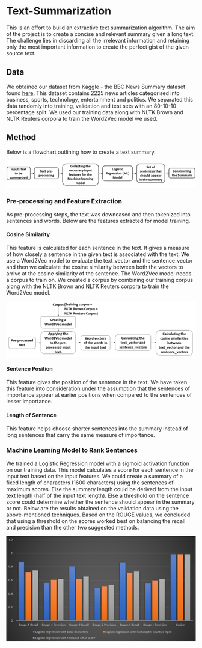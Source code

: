 # Text-Summarization

This is an effort to build an extractive text summarization algorithm. The aim of the project is to create a concise and relevant summary given a long text. The challenge lies in discarding all the irrelevant information and retaining only the most important information to create the perfect gist of the given source text. 

## Data
We obtained our dataset from Kaggle - the BBC News Summary dataset found [here](https://www.kaggle.com/pariza/bbc-news-summary). This dataset contains 2225 news articles categorised into business, sports, technology, entertainment and politics. We separated this data randomly into training, validation and test sets with an 80-10-10 percentage split. We used our training data along with NLTK Brown and NLTK Reuters corpora to train the Word2Vec model we used.

## Method
Below is a flowchart outlining how to create a text summary.

![Method Flowchart](https://github.com/aishwaryamuthuvel/Text-Summarization/blob/main/Method_flowchart.png?raw=true)

### Pre-processing and Feature Extraction 
As pre-processing steps, the text was downcased and then tokenized into sentences and words. Below are the features extracted for model training.

#### Cosine Similarity
This feature is calculated for each sentence in the text. It gives a measure of how closely a sentence in the given text is associated with the text. We use a Word2Vec model to evaluate the text_vector and the sentence_vector and then we calculate the cosine similarity between both the vectors to arrive at the cosine similarity of the sentence. The Word2Vec model needs a corpus to train on. We created a corpus by combining our training corpus along with the NLTK Brown and NLTK Reuters corpora to train the Word2Vec model.

![Cosine Similarity Flowchart](https://github.com/aishwaryamuthuvel/Text-Summarization/blob/main/Cosine_similarity.png?raw=true)

#### Sentence Position
This feature gives the position of the sentence in the text. We have taken this feature into consideration under the assumption that the sentences of importance appear at earlier positions when compared to the sentences of lesser importance.

#### Length of Sentence
This feature helps choose shorter sentences into the summary instead of long sentences that carry the same measure of importance.

### Machine Learning Model to Rank Sentences
We trained a Logistic Regression model with a sigmoid activation function on our training data. This model calculates a score for each sentence in the input text based on the input features. We could create a summary of a fixed length of characters (1600 characters) using the sentences of maximum 
scores. Else the summary length could be derived from the input text length (half of the input text length). Else a threshold on the sentence score could determine whether the sentence should appear in the summary or not. Below are the results obtained on the validation data using the above-mentioned techniques. Based on the ROUGE values, we concluded that using a threshold on the scores worked best on balancing the recall and precision than the other two suggested methods.

![Summary Creation](https://github.com/aishwaryamuthuvel/Text-Summarization/blob/main/Camparison_summaryCreation.png?raw=true)



